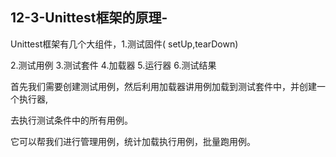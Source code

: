 ## 12-3-Unittest框架的原理-

Unittest框架有几个大组件，1.测试固件( setUp,tearDown)

2.测试用例 3.测试套件 4.加载器 5.运行器 6.测试结果

首先我们需要创建测试用例，然后利用加载器讲用例加载到测试套件中，并创建一个执行器,

去执行测试条件中的所有用例。

它可以帮我们进行管理用例，统计加载执行用例，批量跑用例。

